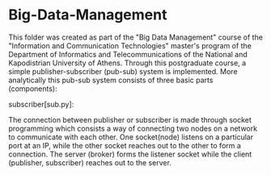 # Big-Data-Management
This folder was created as part of the "Big Data Management" course of the "Information and Communication Technologies" master's program of the Department of Informatics and Telecommunications of the National and Kapodistrian University of Athens.
Through this postgraduate course, a simple publisher-subscriber (pub-sub) system is implemented. More analytically this pub-sub system consists of three basic parts (components):

subscriber[sub.py]:

The connection between publisher or subscriber is made through socket programming which consists a way of connecting two nodes on a network to communicate with each other. One socket(node) listens on a particular port at an IP, while the other socket reaches out to the other to form a connection. The server (broker) forms the listener socket while the client (publisher, subscriber) reaches out to the server.
